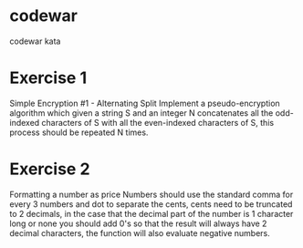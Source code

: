 # codewar
codewar kata

# Exercise 1
Simple Encryption #1 - Alternating Split
Implement a pseudo-encryption algorithm which given a string S and an integer N concatenates all the odd-indexed characters of S with all the even-indexed characters of S, this process should be repeated N times.

# Exercise 2 
Formatting a number as price
Numbers should use the standard comma for every 3 numbers and dot to separate the cents, cents need to be truncated to 2 decimals, in the case that the decimal part of the number is 1 character long or none you should add 0's so that the result will always have 2 decimal characters, the function will also evaluate negative numbers.